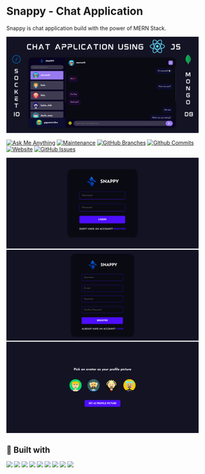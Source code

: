# Snappy - Chat Application 
Snappy is chat application build with the power of MERN Stack.

![Chat Application](./client/src/assets/images/snappy-chat.png)

[![Ask Me Anything](https://img.shields.io/badge/Ask%20me-anything-1abc9c.svg)](https://github.com/justtfelix)
[![Maintenance](https://img.shields.io/badge/Maintained%3F-yes-green.svg)](https://github.com/justtfelix/snappy-chat/commits/main)
[![GitHub Branches](https://badgen.net/github/branches/justtfelix/snappy-chat)](https://github.com/justtfelix/snappy-chat/branches)
[![Github Commits](https://badgen.net/github/commits/justtfelix/snappy-chat/main)](https://github.com/justtfelix/snappy-chat/commits)
[![Website](https://img.shields.io/website-up-down-green-red/http/shields.io.svg)](https://snappy-chat-geo.vercel.app)
[![GitHub Issues](https://img.shields.io/github/issues/justtfelix/snappy-chat)](https://github.com/justtfelix/snappy-chat/issues)

![Login](./client/src/assets/images/login.PNG)
![Register](./client/src/assets/images/register.PNG)
![Set Avatar](./client/src/assets/images/set-avatar.PNG)

## 📃 Built with
<img src="https://img.shields.io/badge/typescript-%23007ACC.svg?style=for-the-badge&logo=typescript&logoColor=white" height="25" />
<img src="https://img.shields.io/badge/react-%2320232a.svg?style=for-the-badge&logo=react&logoColor=%2361DAFB" height="25" />
<img src="https://img.shields.io/badge/node.js-6DA55F?style=for-the-badge&logo=node.js&logoColor=white" height="25" />
<img src="https://img.shields.io/badge/express.js-%23404d59.svg?style=for-the-badge&logo=express&logoColor=%2361DAFB" height="25" />
<img src="https://img.shields.io/badge/MongoDB-4EA94B?style=for-the-badge&logo=mongodb&logoColor=white" height="25" />
<img src="https://img.shields.io/badge/Mongoose-880000.svg?style=for-the-badge&logo=Mongoose&logoColor=white" height="25" />
<img src="https://img.shields.io/badge/Socket.io-black?style=for-the-badge&logo=socket.io&badgeColor=010101" height="25" />
<img src="https://img.shields.io/badge/styled--components-DB7093?style=for-the-badge&logo=styled-components&logoColor=white" height="25" />
<img src="https://img.shields.io/badge/React_Router-CA4245?style=for-the-badge&logo=react-router&logoColor=white" height="25" />


